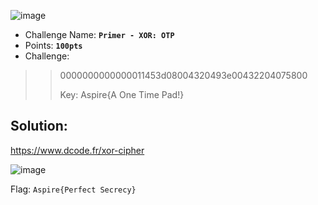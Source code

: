 ![image](https://user-images.githubusercontent.com/33517160/114107546-e4ddd300-98d9-11eb-8047-347cf8e884f7.png)

- Challenge Name: **`Primer - XOR: OTP`**
- Points: **`100pts`**
- Challenge:
>> 0000000000000011453d08004320493e00432204075800
>> 
>> Key: Aspire{A One Time Pad!}


## Solution:
https://www.dcode.fr/xor-cipher 

![image](https://user-images.githubusercontent.com/33517160/114109887-e65dca00-98de-11eb-9da1-2ab120dc5047.png)

Flag: `Aspire{Perfect Secrecy}`
